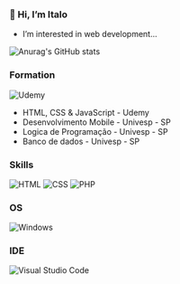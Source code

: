 ### 👋 Hi, I’m Italo

- I’m interested in web development...

![Anurag's GitHub stats](https://github-readme-stats.vercel.app/api?username=Yuuts1&show_icons=true&theme=radical)


### Formation 

![Udemy](https://img.shields.io/badge/Udemy-EC5252?style=for-the-badge&logo=Udemy&logoColor=white)

- HTML, CSS & JavaScript - Udemy
- Desenvolvimento Mobile - Univesp - SP
- Logica de Programação - Univesp - SP
- Banco de dados - Univesp - SP

### Skills
![HTML](https://img.shields.io/badge/HTML-239120?style=for-the-badge&logo=html5&logoColor=white)
![CSS](https://img.shields.io/badge/CSS-239120?&style=for-the-badge&logo=css3&logoColor=white)
![PHP](https://img.shields.io/badge/PHP-777BB4?style=for-the-badge&logo=php&logoColor=white)

### OS

![Windows](https://img.shields.io/badge/Windows-0078D6?style=for-the-badge&logo=windows&logoColor=white)

### IDE

![Visual Studio Code](https://img.shields.io/badge/Visual_Studio_Code-0078D4?style=for-the-badge&logo=visual%20studio%20code&logoColor=white)

